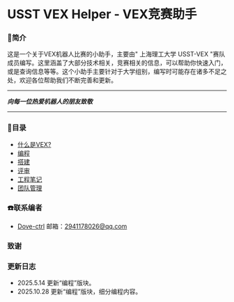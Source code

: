# USST VEX Helper - VEX竞赛助手
### :book:简介
这是一个关于VEX机器人比赛的小助手，主要由" 上海理工大学 USST-VEX "赛队成员编写。这里涵盖了大部分技术相关，竞赛相关的信息，可以帮助你快速入门，或是查询信息等等。这个小助手主要针对于大学组别，编写时可能存在诸多不足之处，欢迎各位帮助我们不断完善和更新。   
***
***向每一位热爱机器人的朋友致敬***
***

### :door:目录
- [什么是VEX?](./competition.md)
- [编程](./programming/programming.md)
- [搭建](./building/building.md)
- [评审](./interview/interview.md)
- [工程笔记](./notebook/notebook.md)
- [团队管理](./manage/manage.md)

### :phone:联系编者
- [Dove-ctrl](https://github.com/Dove-ctrl)
邮箱：2941178026@qq.com

### 致谢

### 更新日志
- 2025.5.14 更新“编程”版块。
- 2025.10.28 更新“编程”版块，细分编程内容。